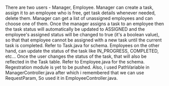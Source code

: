 There are two users - Manager, Employee.
Manager can create a task, assign it to an employee who is free, get task details whenever needed, delete them.
Manager can get a list of unassigned employees and can choose one of them.
Once the manager assigns a task to an employee then the task status will automatically be updated to ASSIGNED and the employee's assigned status will be changed to true (it's a boolean value), so that that employee cannot be assigned with a new task until the current task is completed.
Refer to Task.java for schema.
Employees on the other hand, can update the status of the task like IN_PROGRESS, COMPLETED, etc...
Once the user changes the status of the task, that will also be reflected in the Task table.
Refer to Employee.java for the schema.
Regestration module is yet to be pushed.
Also, i used PathVariable in ManagerController.java after which i remembered that we can use RequestParam, So used it in EmployeeController.java. 
